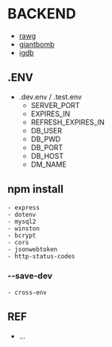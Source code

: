 # BACKEND

- [rawg](https://api.rawg.io/docs/)
- [giantbomb](https://www.giantbomb.com/api/documentation/)
- [igdb](https://api-docs.igdb.com/#getting-started)

## .ENV

- .dev.env / .test.env
    - SERVER_PORT
    - EXPIRES_IN
    - REFRESH_EXPIRES_IN
    - DB_USER
    - DB_PWD
    - DB_PORT
    - DB_HOST
    - DM_NAME

## npm install
    - express
    - dotenv
    - mysql2
    - winston
    - bcrypt
    - cors
    - jsonwebtoken
    - http-status-codes
### --save-dev
    - cross-env

## REF
- ...